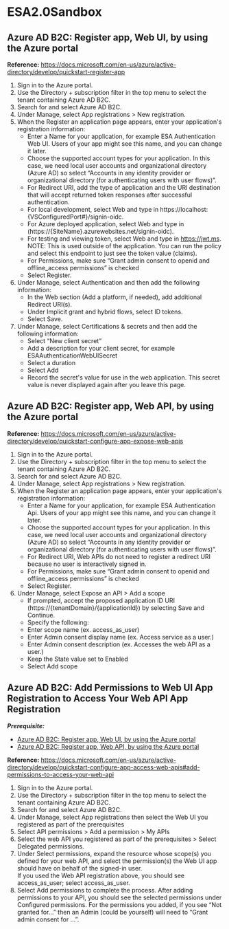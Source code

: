 # ESA2.0Sandbox

## Azure AD B2C: Register app, Web UI, by using the Azure portal
**Reference:**  https://docs.microsoft.com/en-us/azure/active-directory/develop/quickstart-register-app 
1.	Sign in to the Azure portal.
2.	Use the Directory + subscription filter in the top menu to select the tenant containing Azure AD B2C.
3.	Search for and select Azure AD B2C.
4.	Under Manage, select App registrations > New registration.
5.	When the Register an application page appears, enter your application's registration information:
    - Enter a Name for your application, for example ESA Authentication Web UI. Users of your app might see this name, and you can change it later.
    - Choose the supported account types for your application. In this case, we need local user accounts and organizational directory (Azure AD) so select “Accounts in any identity provider or organizational directory (for authenticating users with user flows)”.
    - For Redirect URI, add the type of application and the URI destination that will accept returned token responses after successful authentication. 
    - For local development, select Web and type in https://localhost:{VSConfiguredPort#}/signin-oidc.
    - For Azure deployed application, select Web and type in (https://{SiteName}.azurewebsites.net/signin-oidc).
    - For testing and viewing token, select Web and type in https://jwt.ms.  NOTE: This is used outside of the application. You can run the policy and select this endpoint to just see the token value (claims).
    - For Permissions, make sure “Grant admin consent to openid and offline_access permissions” is checked
    - Select Register.
6.	Under Manage, select Authentication and then add the following information:
    - In the Web section (Add a platform, if needed), add additional Redirect URI(s).
    - Under Implicit grant and hybrid flows, select ID tokens.
    - Select Save.
7.	Under Manage, select Certifications & secrets and then add the following information:
    - Select “New client secret”
    - Add a description for your client secret, for example ESAAuthenticationWebUISecret
    - Select a duration
    - Select Add
    - Record the secret's value for use in the web application. This secret value is never displayed again after you leave this page.

## Azure AD B2C: Register app, Web API, by using the Azure portal
**Reference:**  https://docs.microsoft.com/en-us/azure/active-directory/develop/quickstart-configure-app-expose-web-apis 
1.	Sign in to the Azure portal.
2.	Use the Directory + subscription filter in the top menu to select the tenant containing Azure AD B2C.
3.	Search for and select Azure AD B2C.
4.	Under Manage, select App registrations > New registration.
5.	When the Register an application page appears, enter your application's registration information:
    - Enter a Name for your application, for example ESA Authentication Api. Users of your app might see this name, and you can change it later.
    - Choose the supported account types for your application. In this case, we need local user accounts and organizational directory (Azure AD) so select “Accounts in any identity provider or organizational directory (for authenticating users with user flows)”.
    - For Redirect URI, Web APIs do not need to register a redirect URI because no user is interactively signed in.
    - For Permissions, make sure “Grant admin consent to openid and offline_access permissions” is checked
    - Select Register.
6.	Under Manage, select Expose an API > Add a scope
    - If prompted, accept the proposed application ID URI (https://{tenantDomain}/{applicationId}) by selecting Save and Continue.
    - Specify the following:
    - Enter scope name (ex. access_as_user)
    - Enter Admin consent display name (ex. Access service as a user.)
    - Enter Admin consent description (ex. Accesses the web API as a user.)
    - Keep the State value set to Enabled
    - Select Add scope

## Azure AD B2C: Add Permissions to Web UI App Registration to Access Your Web API App Registration
***Prerequisite:***
- [Azure AD B2C: Register app, Web UI, by using the Azure portal](#azure-ad-b2c-register-app-web-ui-by-using-the-azure-portal)
- [Azure AD B2C: Register app, Web API, by using the Azure portal](#azure-ad-b2c-register-app-web-api-by-using-the-azure-portal)

**Reference:** https://docs.microsoft.com/en-us/azure/active-directory/develop/quickstart-configure-app-access-web-apis#add-permissions-to-access-your-web-api 
1.	Sign in to the Azure portal.
2.	Use the Directory + subscription filter in the top menu to select the tenant containing Azure AD B2C.
3.	Search for and select Azure AD B2C.
4.	Under Manage, select App registrations then select the Web UI you registered as part of the prerequisites
5.	Select API permissions > Add a permission > My APIs
6.	Select the web API you registered as part of the prerequisites > Select Delegated permissions.
7.	Under Select permissions, expand the resource whose scope(s) you defined for your web API, and select the permission(s) the Web UI app should have on behalf of the signed-in user.  
If you used the Web API registration above, you should see access_as_user; select access_as_user.
8.	Select Add permissions to complete the process.
After adding permissions to your API, you should see the selected permissions under Configured permissions.  For the permissions you added, if you see “Not granted for…” then an Admin (could be yourself) will need to “Grant admin consent for …”. 
 

